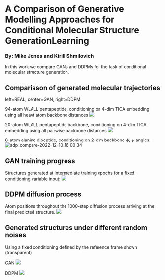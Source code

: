 # A Comparison of Generative Modelling Approaches for Conditional Molecular Structure GenerationLearning

### By: Mike Jones and Kirill Shmilovich

In this work we compare GANs and DDPMs for the task of conditional molecular structure generation.

## Comparisson of generated molecular trajectories

left=REAL, center=GAN, right=DDPM

94-atom WLALL pentapeptide, conditioning on 4-dim TICA embedding using all heavt atom backbone distances
![ ](imgs/pep_aa_compare.gif)

20-atom WLALL pentapeptide backbone, conditioning on 4-dim TICA embedding using all pairwise backbone distances
![ ](imgs/pep_bb_compare.gif)

8-atom alanine dipeptide, conditioning on 2-dim backbone $\phi$, $\psi$ angles:
![adp_compare-2022-12-10_16 00 34](https://user-images.githubusercontent.com/40403472/206876984-b55f8022-8a6b-4ef5-8ed3-f7d8151a9ca5.gif)

## GAN training progress

Structures generated at intermediate training epochs for a fixed conditioning variable input:
![ ](imgs/gan_progress.gif)

## DDPM diffusion process

Atom positions throughout the 1000-step diffusion process arriving at the final predicted structure.
![ ](imgs/diffusion_progress.gif)

## Generated structures under different random noises
Using a fixed conditioning defined by the reference frame shown (transparent)

GAN
![ ](imgs/vary_noise_frame-0_gan.gif)

DDPM
![ ](imgs/vary_noise_frame-0_ddpm.gif)
